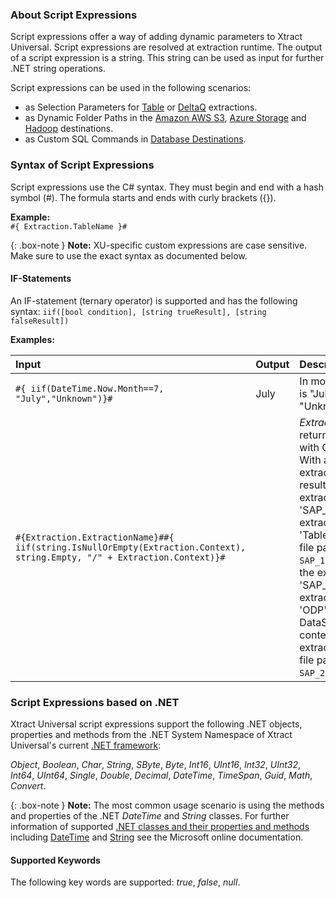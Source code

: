 ### About Script Expressions

Script expressions offer a way of adding dynamic parameters to Xtract Universal. 
Script expressions are resolved at extraction runtime.
The output of a script expression is a string. 
This string can be used as input for further .NET string operations.

Script expressions can be used in the following scenarios:
- as Selection Parameters for [Table](../table/where-clause#script-expressions) or [DeltaQ](datasource-deltaq/datasource-parameters#script-expressions) extractions.
- as Dynamic Folder Paths in the [Amazon AWS S3](../destinations/amazon-aws-s3#folder), [Azure Storage](../destinations/azure-storage#folder) and [Hadoop](../destinations/hadoop#hadoop-remote-folder) destinations.
- as Custom SQL Commands in [Database Destinations](../destinations#databases--data-warehouses).

### Syntax of Script Expressions

Script expressions use the C# syntax. They must begin and end with a hash symbol (#). The formula starts and ends with curly brackets ({}).<br>

**Example:** <br>
```#{ Extraction.TableName }# ```

{: .box-note }
**Note:** XU-specific custom expressions are case sensitive. 
Make sure to use the exact syntax as documented below.

#### IF-Statements 

An IF-statement (ternary operator) is supported and has the following syntax: ```iif([bool condition], [string trueResult], [string falseResult])``` 

**Examples:** 

| Input                                                   | Output   | Description|
|:--------------------------------------------------------|:---------|:-------|
|```#{ iif(DateTime.Now.Month==7, "July","Unknown")}# ```| July     | In month 7 the output is "July", all else is "Unknown". |
|```#{Extraction.ExtractionName}##{ iif(string.IsNullOrEmpty(Extraction.Context), string.Empty, "/" + Extraction.Context)}#```|| *Extraction.Context* returns a result only with ODP extractions. With all other extraction types the result is empty. If the extraction name is 'SAP_1' and the extraction type is 'Table', the resulting file path would be ```SAP_1/[filename]```. If the extraction name is 'SAP_2' and the extraction type is 'ODP' and a SAP DataSource (extraction context: SAPI) is being extracted, the resulting file path would be ```SAP_2/SAPI/[filename]```. 


### Script Expressions based on .NET 
Xtract Universal script expressions support the following .NET objects, properties and methods from the .NET System Namespace of Xtract Universal's current [.NET framework](https://help.theobald-software.com/en/xtract-universal/introduction/requirements#other-applications-and-frameworks):

*Object*, *Boolean*, *Char*, *String*, *SByte*, *Byte*, *Int16*, *UInt16*, *Int32*, *UInt32*, *Int64*, *UInt64*, *Single*, *Double*, *Decimal*, *DateTime*, *TimeSpan*, *Guid*, *Math*, *Convert*.

{: .box-note }
**Note:** The most common usage scenario is using the methods and properties of the .NET *DateTime* and *String* classes. 
For further information of supported [.NET classes and their properties and methods](https://docs.microsoft.com/en-us/dotnet/api/system?redirectedfrom=MSDN&view=netframework-4.7.2) including [DateTime](https://docs.microsoft.com/en-us/dotnet/api/system.datetime?view=net-5.0) and [String](https://docs.microsoft.com/en-us/dotnet/api/system.string?view=netframework-4.7.2) see the Microsoft online documentation.

#### Supported Keywords
The following key words are supported: *true*, *false*, *null*.
